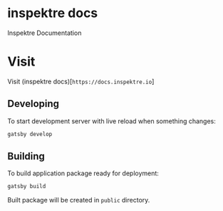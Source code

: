 # inspektre docs

Inspektre Documentation

# Visit
Visit (inspektre docs)[`https://docs.inspektre.io`]


## Developing

To start development server with live reload when something changes:

```bash
gatsby develop
```

## Building

To build application package ready for deployment:

```bash
gatsby build
```

Built package will be created in `public` directory.
